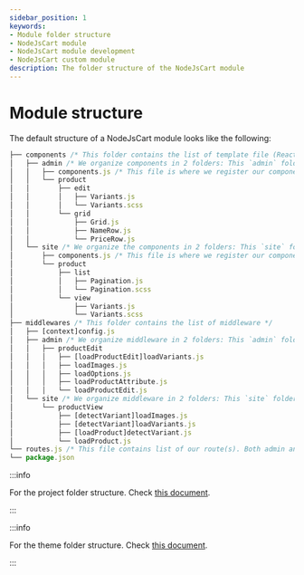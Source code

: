 ```yaml
---
sidebar_position: 1
keywords:
- Module folder structure
- NodeJsCart module
- NodeJsCart module development
- NodeJsCart custom module
description: The folder structure of the NodeJsCart module
---
```


# Module structure

The default structure of a NodeJsCart module looks like the following:

``` javascript
├── components /* This folder contains the list of template file (React components) and css */
│   ├── admin /* We organize components in 2 folders: This `admin` folder contains components for the admin panel */
│   │   ├── components.js /* This file is where we register our components for our pages */
│   │   └── product
│   │       ├── edit
│   │       │   ├── Variants.js
│   │       │   └── Variants.scss
│   │       └── grid
│   │           ├── Grid.js
│   │           ├── NameRow.js
│   │           └── PriceRow.js
│   └── site /* We organize the components in 2 folders: This `site` folder contains components for the front store */
│       ├── components.js /* This file is where we register our components for our pages */
│       └── product
│           ├── list
│           │   ├── Pagination.js
│           │   └── Pagination.scss
│           └── view
│               ├── Variants.js
│               └── Variants.scss
├── middlewares /* This folder contains the list of middleware */
│   ├── [context]config.js
│   ├── admin /* We organize middleware in 2 folders: This `admin` folder contains middleware(s) for the admin panel */
│   │   ├── productEdit
│   │   │   ├── [loadProductEdit]loadVariants.js
│   │   │   ├── loadImages.js
│   │   │   ├── loadOptions.js
│   │   │   ├── loadProductAttribute.js
│   │   │   └── loadProductEdit.js
│   └── site /* We organize middleware in 2 folders: This `site` folder contains middleware(s) for the front store */
│       └── productView
│           ├── [detectVariant]loadImages.js
│           ├── [detectVariant]loadVariants.js
│           ├── [loadProduct]detectVariant.js
│           └── loadProduct.js
└── routes.js /* This file contains list of our route(s). Both admin and front route(s) */
└── package.json
```

:::info

For the project folder structure. Check [this document](/docs/knowledge-base/project-structure).

:::

:::info

For the theme folder structure. Check [this document](/docs/theme-development/theme-structure).

:::